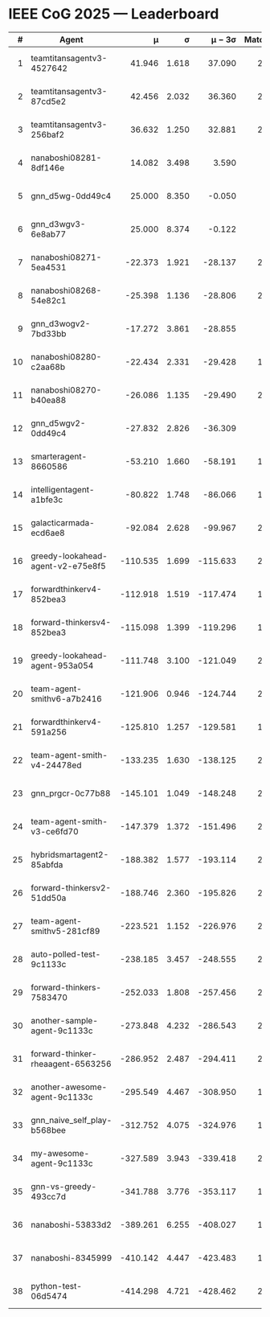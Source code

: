 # IEEE CoG 2025 — Leaderboard

| # | Agent | μ | σ | μ − 3σ | Matches | Updated |
|---:|---|---:|---:|---:|---:|---|
| 1 | teamtitansagentv3-4527642 | 41.946 | 1.618 | 37.090 | 2140 | 2025-08-29 03:21 |
| 2 | teamtitansagentv3-87cd5e2 | 42.456 | 2.032 | 36.360 | 2020 | 2025-08-29 03:21 |
| 3 | teamtitansagentv3-256baf2 | 36.632 | 1.250 | 32.881 | 2180 | 2025-08-29 03:21 |
| 4 | nanaboshi08281-8df146e | 14.082 | 3.498 | 3.590 | 50 | 2025-08-29 03:21 |
| 5 | gnn_d5wg-0dd49c4 | 25.000 | 8.350 | -0.050 | 40 | 2025-08-29 03:21 |
| 6 | gnn_d3wgv3-6e8ab77 | 25.000 | 8.374 | -0.122 | 98 | 2025-08-29 03:21 |
| 7 | nanaboshi08271-5ea4531 | -22.373 | 1.921 | -28.137 | 2400 | 2025-08-29 03:21 |
| 8 | nanaboshi08268-54e82c1 | -25.398 | 1.136 | -28.806 | 2060 | 2025-08-29 03:21 |
| 9 | gnn_d3wogv2-7bd33bb | -17.272 | 3.861 | -28.855 | 88 | 2025-08-29 03:21 |
| 10 | nanaboshi08280-c2aa68b | -22.434 | 2.331 | -29.428 | 1920 | 2025-08-29 03:21 |
| 11 | nanaboshi08270-b40ea88 | -26.086 | 1.135 | -29.490 | 2240 | 2025-08-29 03:21 |
| 12 | gnn_d5wgv2-0dd49c4 | -27.832 | 2.826 | -36.309 | 100 | 2025-08-29 03:21 |
| 13 | smarteragent-8660586 | -53.210 | 1.660 | -58.191 | 1690 | 2025-08-29 03:21 |
| 14 | intelligentagent-a1bfe3c | -80.822 | 1.748 | -86.066 | 1878 | 2025-08-29 03:21 |
| 15 | galacticarmada-ecd6ae8 | -92.084 | 2.628 | -99.967 | 2040 | 2025-08-29 03:21 |
| 16 | greedy-lookahead-agent-v2-e75e8f5 | -110.535 | 1.699 | -115.633 | 2150 | 2025-08-29 03:21 |
| 17 | forwardthinkerv4-852bea3 | -112.918 | 1.519 | -117.474 | 1769 | 2025-08-29 03:21 |
| 18 | forward-thinkersv4-852bea3 | -115.098 | 1.399 | -119.296 | 1699 | 2025-08-29 03:21 |
| 19 | greedy-lookahead-agent-953a054 | -111.748 | 3.100 | -121.049 | 2038 | 2025-08-29 03:21 |
| 20 | team-agent-smithv6-a7b2416 | -121.906 | 0.946 | -124.744 | 2200 | 2025-08-29 03:21 |
| 21 | forwardthinkerv4-591a256 | -125.810 | 1.257 | -129.581 | 1931 | 2025-08-29 03:21 |
| 22 | team-agent-smith-v4-24478ed | -133.235 | 1.630 | -138.125 | 2178 | 2025-08-29 03:21 |
| 23 | gnn_prgcr-0c77b88 | -145.101 | 1.049 | -148.248 | 2070 | 2025-08-29 03:21 |
| 24 | team-agent-smith-v3-ce6fd70 | -147.379 | 1.372 | -151.496 | 2578 | 2025-08-29 03:21 |
| 25 | hybridsmartagent2-85abfda | -188.382 | 1.577 | -193.114 | 2013 | 2025-08-29 03:21 |
| 26 | forward-thinkersv2-51dd50a | -188.746 | 2.360 | -195.826 | 2044 | 2025-08-29 03:21 |
| 27 | team-agent-smithv5-281cf89 | -223.521 | 1.152 | -226.976 | 2000 | 2025-08-29 03:21 |
| 28 | auto-polled-test-9c1133c | -238.185 | 3.457 | -248.555 | 2200 | 2025-08-29 03:21 |
| 29 | forward-thinkers-7583470 | -252.033 | 1.808 | -257.456 | 2080 | 2025-08-29 03:21 |
| 30 | another-sample-agent-9c1133c | -273.848 | 4.232 | -286.543 | 2300 | 2025-08-29 03:21 |
| 31 | forward-thinker-rheaagent-6563256 | -286.952 | 2.487 | -294.411 | 2004 | 2025-08-29 03:21 |
| 32 | another-awesome-agent-9c1133c | -295.549 | 4.467 | -308.950 | 1960 | 2025-08-29 03:21 |
| 33 | gnn_naive_self_play-b568bee | -312.752 | 4.075 | -324.976 | 1900 | 2025-08-29 03:21 |
| 34 | my-awesome-agent-9c1133c | -327.589 | 3.943 | -339.418 | 2100 | 2025-08-29 03:21 |
| 35 | gnn-vs-greedy-493cc7d | -341.788 | 3.776 | -353.117 | 1500 | 2025-08-29 03:21 |
| 36 | nanaboshi-53833d2 | -389.261 | 6.255 | -408.027 | 1780 | 2025-08-29 03:21 |
| 37 | nanaboshi-8345999 | -410.142 | 4.447 | -423.483 | 1740 | 2025-08-29 03:21 |
| 38 | python-test-06d5474 | -414.298 | 4.721 | -428.462 | 2090 | 2025-08-29 03:21 |
